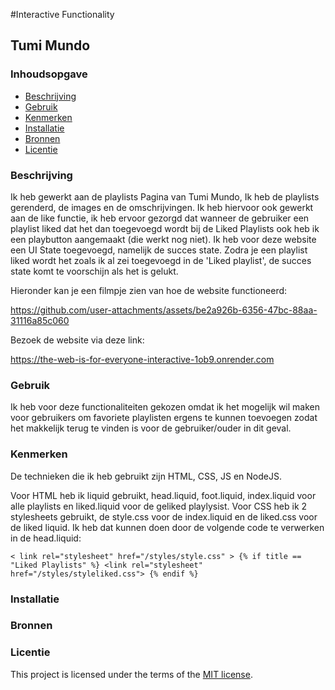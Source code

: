 #Interactive Functionality

## Tumi Mundo


### Inhoudsopgave

  * [Beschrijving](#beschrijving)
  * [Gebruik](#gebruik)
  * [Kenmerken](#kenmerken)
  * [Installatie](#installatie)
  * [Bronnen](#bronnen)
  * [Licentie](#licentie)

### Beschrijving
<!-- Bij Beschrijving staat kort beschreven wat voor project het is en wat je hebt gemaakt -->
Ik heb gewerkt aan de playlists Pagina van Tumi Mundo, Ik heb de playlists gerenderd, de images en de omschrijvingen. Ik heb hiervoor ook gewerkt aan de like functie, ik heb ervoor gezorgd dat wanneer de gebruiker een playlist liked dat het dan toegevoegd wordt bij de Liked Playlists ook heb ik een playbutton aangemaakt (die werkt nog niet). Ik heb voor deze website een UI State toegevoegd, namelijk de succes state. Zodra je een playlist liked wordt het zoals ik al zei toegevoegd in de 'Liked playlist', de succes state komt te voorschijn als het is gelukt.

Hieronder kan je een filmpje zien van hoe de website functioneerd:


https://github.com/user-attachments/assets/be2a926b-6356-47bc-88aa-31116a85c060

Bezoek de website via deze link:

https://the-web-is-for-everyone-interactive-1ob9.onrender.com

### Gebruik
<!-- Bij Gebruik staat de user story, hoe het werkt en wat je er mee kan. -->

Ik heb voor deze functionaliteiten gekozen omdat ik het mogelijk wil maken voor gebruikers om favoriete playlisten ergens te kunnen toevoegen zodat het makkelijk terug te vinden is voor de gebruiker/ouder in dit geval. 

### Kenmerken
<!-- Bij Kenmerken staat welke technieken zijn gebruikt en hoe. Wat is de HTML structuur? Wat zijn de belangrijkste dingen in CSS? Wat is er met JS gedaan en hoe? Misschien heb je iets met NodeJS gedaan, of heb je een framework of library gebruikt? -->


De technieken die ik heb gebruikt zijn HTML, CSS, JS en NodeJS.

Voor HTML heb ik liquid gebruikt, head.liquid, foot.liquid, index.liquid voor alle playlists en liked.liquid voor de geliked playlysist.
Voor CSS heb ik 2 stylesheets gebruikt, de style.css voor de index.liquid en de liked.css voor de liked liquid. Ik heb dat kunnen doen door de volgende code te verwerken in de head.liquid:

` < link rel="stylesheet" href="/styles/style.css" >
    {% if title == "Liked Playlists" %}
        <link rel="stylesheet" href="/styles/styleliked.css">
      {% endif %} `

### Installatie

<!-- Bij Installatie staat hoe een andere developer aan jouw repo kan werken -->


### Bronnen

### Licentie

This project is licensed under the terms of the [MIT license](./LICENSE).
